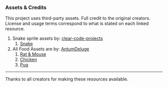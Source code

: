 



### Assets & Credits

This project uses third-party assets. Full credit to the original creators. License and usage terms correspond to what is stated on each linked resource.

1. Snake sprite assets by: [clear-code-projects](https://github.com/clear-code-projects)
    1. [Snake](github.com/clear-code-projects/Snake)
1. All Food Assets are by: [AntumDeluge](ihttps://opengameart.org/users/antumdeluge)
    1. [Rat & Mouse](https://opengameart.org/content/rodents-rat-rework)
    1. [Chicken](https://opengameart.org/content/lpc-chicken-rework)
    1. [Pug](https://opengameart.org/content/pug-rework)

---

Thanks to all creators for making these resources available.
